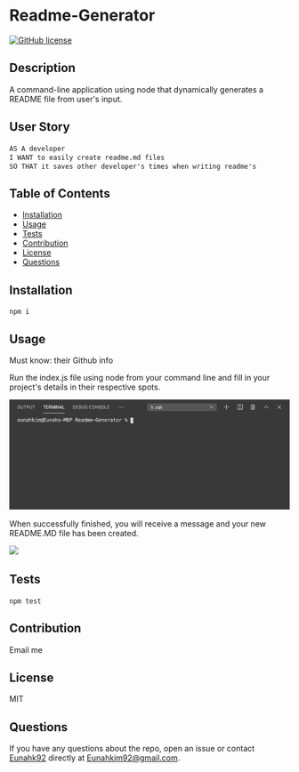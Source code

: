 
  # Readme-Generator

  [![GitHub license](https://img.shields.io/badge/license-MIT-blue)](https://github.com/eunahk92/Readme-Generator)

  ## Description
  A command-line application using node that dynamically generates a README file from user's input.

  ## User Story
  ```
  AS A developer
  I WANT to easily create readme.md files
  SO THAT it saves other developer's times when writing readme's
  ```
  
  ## Table of Contents
  * [Installation](#installation)
  * [Usage](#usage)
  * [Tests](#tests)
  * [Contribution](#contribution)
  * [License](#license)
  * [Questions](#questions)
  
  ## Installation
  ```
  npm i
  ```
  
  ## Usage
  Must know: their Github info

  Run the index.js file using node from your command line and fill in your project's details in their respective spots.

  ![](gifs/run_index.gif)

  When successfully finished, you will receive a message and your new README.MD file has been created.

  ![](gifs/result.gif)
  
  ## Tests
  ```
  npm test
  ```

  ## Contribution
  Email me
  
  ## License
  MIT

  ## Questions
  If you have any questions about the repo, open an issue or contact [Eunahk92](https://github.com/eunahk92) directly at Eunahkim92@gmail.com.

  